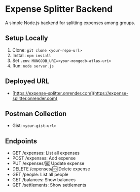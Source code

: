# Expense Splitter Backend

A simple Node.js backend for splitting expenses among groups.

## Setup Locally
1. Clone: `git clone <your-repo-url>`
2. Install: `npm install`
3. Set `.env`: `MONGODB_URI=<your-mongodb-atlas-uri>`
4. Run: `node server.js`

## Deployed URL
- [https://expense-splitter.onrender.com](https://expense-splitter.onrender.com)

## Postman Collection
- Gist: `<your-gist-url>`

## Endpoints
- GET /expenses: List all expenses
- POST /expenses: Add expense
- PUT /expenses/:id: Update expense
- DELETE /expenses/:id: Delete expense
- GET /people: List all people
- GET /balances: Show balances
- GET /settlements: Show settlements

